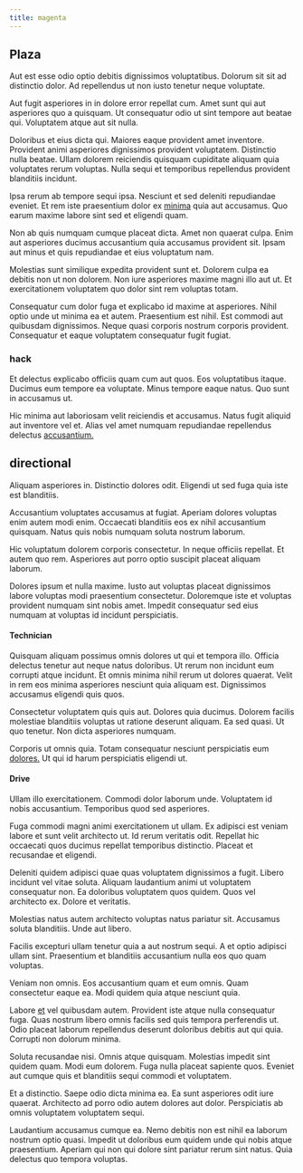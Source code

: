 ```yaml
---
title: magenta
---
```


## Plaza

Aut est esse odio optio debitis dignissimos voluptatibus. Dolorum sit sit ad distinctio dolor. Ad repellendus ut non iusto tenetur neque voluptate.

Aut fugit asperiores in in dolore error repellat cum. Amet sunt qui aut asperiores quo a quisquam. Ut consequatur odio ut sint tempore aut beatae qui. Voluptatem atque aut sit nulla.

Doloribus et eius dicta qui. Maiores eaque provident amet inventore. Provident animi asperiores dignissimos provident voluptatem. Distinctio nulla beatae. Ullam dolorem reiciendis quisquam cupiditate aliquam quia voluptates rerum voluptas. Nulla sequi et temporibus repellendus provident blanditiis incidunt.

Ipsa rerum ab tempore sequi ipsa. Nesciunt et sed deleniti repudiandae eveniet. Et rem iste praesentium dolor ex [minima](/facere/temporibus/adipisci/quasi/pike_new_israeli_sheqel.md) quia aut accusamus. Quo earum maxime labore sint sed et eligendi quam.

Non ab quis numquam cumque placeat dicta. Amet non quaerat culpa. Enim aut asperiores ducimus accusantium quia accusamus provident sit. Ipsam aut minus et quis repudiandae et eius voluptatum nam.

Molestias sunt similique expedita provident sunt et. Dolorem culpa ea debitis non ut non dolorem. Non iure asperiores maxime magni illo aut ut. Et exercitationem voluptatem quo dolor sint rem voluptas totam.

Consequatur cum dolor fuga et explicabo id maxime at asperiores. Nihil optio unde ut minima ea et autem. Praesentium est nihil. Est commodi aut quibusdam dignissimos. Neque quasi corporis nostrum corporis provident. Consequatur et eaque voluptatem consequatur fugit fugiat.

### hack

Et delectus explicabo officiis quam cum aut quos. Eos voluptatibus itaque. Ducimus eum tempore ea voluptate. Minus tempore eaque natus. Quo sunt in accusamus ut.

Hic minima aut laboriosam velit reiciendis et accusamus. Natus fugit aliquid aut inventore vel et. Alias vel amet numquam repudiandae repellendus delectus [accusantium.](/facere/adipisci/molestiae/consequatur/communications_transition.md)

## directional

Aliquam asperiores in. Distinctio dolores odit. Eligendi ut sed fuga quia iste est blanditiis.

Accusantium voluptates accusamus at fugiat. Aperiam dolores voluptas enim autem modi enim. Occaecati blanditiis eos ex nihil accusantium quisquam. Natus quis nobis numquam soluta nostrum laborum.

Hic voluptatum dolorem corporis consectetur. In neque officiis repellat. Et autem quo rem. Asperiores aut porro optio suscipit placeat aliquam laborum.

Dolores ipsum et nulla maxime. Iusto aut voluptas placeat dignissimos labore voluptas modi praesentium consectetur. Doloremque iste et voluptas provident numquam sint nobis amet. Impedit consequatur sed eius numquam at voluptas id incidunt perspiciatis.

#### Technician

Quisquam aliquam possimus omnis dolores ut qui et tempora illo. Officia delectus tenetur aut neque natus doloribus. Ut rerum non incidunt eum corrupti atque incidunt. Et omnis minima nihil rerum ut dolores quaerat. Velit in rem eos minima asperiores nesciunt quia aliquam est. Dignissimos accusamus eligendi quis quos.

Consectetur voluptatem quis quis aut. Dolores quia ducimus. Dolorem facilis molestiae blanditiis voluptas ut ratione deserunt aliquam. Ea sed quasi. Ut quo tenetur. Non dicta asperiores numquam.

Corporis ut omnis quia. Totam consequatur nesciunt perspiciatis eum [dolores.](/facere/adipisci/molestiae/consequatur/communications_transition.md) Ut qui id harum perspiciatis eligendi ut.

#### Drive

Ullam illo exercitationem. Commodi dolor laborum unde. Voluptatem id nobis accusantium. Temporibus quod sed asperiores.

Fuga commodi magni animi exercitationem ut ullam. Ex adipisci est veniam labore et sunt velit architecto ut. Id rerum veritatis odit. Repellat hic occaecati quos ducimus repellat temporibus distinctio. Placeat et recusandae et eligendi.

Deleniti quidem adipisci quae quas voluptatem dignissimos a fugit. Libero incidunt vel vitae soluta. Aliquam laudantium animi ut voluptatem consequatur non. Ea doloribus voluptatem quos quidem. Quos vel architecto ex. Dolore et veritatis.

Molestias natus autem architecto voluptas natus pariatur sit. Accusamus soluta blanditiis. Unde aut libero.

Facilis excepturi ullam tenetur quia a aut nostrum sequi. A et optio adipisci ullam sint. Praesentium et blanditiis accusantium nulla eos quo quam voluptas.

Veniam non omnis. Eos accusantium quam et eum omnis. Quam consectetur eaque ea. Modi quidem quia atque nesciunt quia.

Labore [et](/dolore/odio/dignissimos/odio/quantify_rustic_deposit.md) vel quibusdam autem. Provident iste atque nulla consequatur fuga. Quas nostrum libero omnis facilis sed quis tempora perferendis ut. Odio placeat laborum repellendus deserunt doloribus debitis aut qui quia. Corrupti non dolorum minima.

Soluta recusandae nisi. Omnis atque quisquam. Molestias impedit sint quidem quam. Modi eum dolorem. Fuga nulla placeat sapiente quos. Eveniet aut cumque quis et blanditiis sequi commodi et voluptatem.

Et a distinctio. Saepe odio dicta minima ea. Ea sunt asperiores odit iure quaerat. Architecto ad porro odio autem dolores aut dolor. Perspiciatis ab omnis voluptatem voluptatem sequi.

Laudantium accusamus cumque ea. Nemo debitis non est nihil ea laborum nostrum optio quasi. Impedit ut doloribus eum quidem unde qui nobis atque praesentium. Aperiam qui non qui dolore sint pariatur rerum sint natus. Quia delectus quo tempora voluptas.
